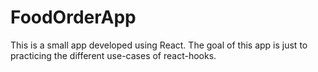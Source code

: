 # FoodOrderApp

This is a small app developed using React. The goal of this app is just to practicing the different use-cases of react-hooks. 
